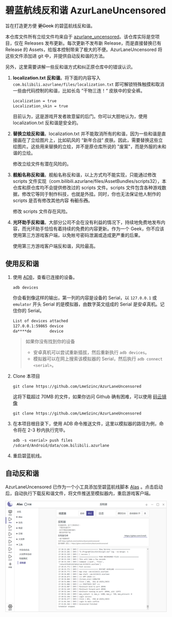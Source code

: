 # 碧蓝航线反和谐 AzurLaneUncensored

旨在打造更方便 ~~更Geek~~ 的碧蓝航线反和谐。



本仓库文件所有立绘文件均来自于 [azurlane_uncensored](https://github.com/taofan233/azurlane_uncensored)。该仓库实际是空项目，仅在 Releases 发布更新。每次更新不发布新 Release，而是直接替换已有 Release 的 Assets，给版本控制带来了极大的不便。AzurLaneUncensored 将这些文件添加进 git 中，并提供自动反和谐的方法。

另外，这里需要讲解一些反和谐方式和纠正原仓库中的错误认识。

1. **localization.txt 反和谐**。将下面的内容写入 `com.bilibili.azurlane/files/localization.txt` 即可解锁特殊触摸和取消一些由代码控制的和谐，比如长岛 ”干物三连！“ 皮肤中的安全裤。

   ```
   Localization = true
   Localization_skin = true
   ```

   目前认为，这是游戏开发者故意留的后门。你可以大胆地认为，使用 localization.txt 反和谐是安全的。

2. **替换立绘反和谐**。localization.txt 并不能取消所有的和谐，因为一些和谐是直接画在了立绘图片上，比如矶风的 “新年合战“ 皮肤。因此，需要替换这些立绘图片。这些用来替换的立绘，并不是原仓库所说的 "废案"，而是外服的未和谐的立绘。

   修改立绘文件有潜在风险的。

3. **舰船名称反和谐**。舰船名称反和谐，以上方式均不能实现，只能通过修改 scripts 文件实现（com.bilibili.azurlane/files/AssetBundles/scripts32），本仓库和原仓库均不会提供修改过的 scripts 文件。scripts 文件包含各种游戏数据，修改它等同于制作科技，也就是外挂。同时，你也无法保证他人制作的 scripts 是否有修改其他内容 ~~有脏东西~~。

   修改 scripts 文件存在风险。

4. **光环助手反和谐**。大部分公司不会在没有利益的情况下，持续地免费地发布内容，而光环助手恰恰有着持续的免费的内容更新。作为一个 Geek，你不应该使用第三方游戏客户端，以免帐号密码泄漏或造成更严重的后果。

   使用第三方游戏客户端反和谐，风险最高。



## 使用反和谐

1. 使用 [ADB](https://developer.android.com/studio/releases/platform-tools)，查看已连接的设备。

   ```
   adb devices
   ```

   你会看到像这样的输出，第一列的内容是设备的 Serial，以 `127.0.0.1` 或 `emulator` 开头 Serial 的是模拟器，由数字英文组成的 Serial 是安卓真机。记住你的 Serial。

   ```
   List of devices attached
   127.0.0.1:59865 device
   da****de        device
   ```

   > 如果你没有找到你的设备
   >
   > - 安卓真机可以尝试重新插拔，然后重新执行 `adb devices`。
   > - 模拟器可以在网上搜索该模拟器的 Serial，然后执行 `adb connect <serial>`。

2. Clone 本项目

   ```
   git clone https://github.com/LmeSzinc/AzurLaneUncensored
   ```

   这将下载超过 70MB 的文件，如果你访问 Github 确有困难，可以使用 [码云镜像](https://gitee.com/LmeSzinc/AzurLaneUncensored)

   ```
   git clone https://github.com/LmeSzinc/AzurLaneUncensored
   ```

3. 在本项目根目录下，使用 ADB 命令推送文件，这里以模拟器的路径为例，命令将在 2-3 秒内执行完毕。

   ```
   adb -s <serial> push files /sdcard/Android/data/com.bilibili.azurlane
   ```
   
4. 重启碧蓝航线。



## 自动反和谐

AzurLaneUncensored 已作为一个小工具添加至碧蓝航线脚本 [Alas](https://github.com/LmeSzinc/AzurLaneAutoScript) 。点击启动后，自动执行下载反和谐文件，将文件推送至模拟器内，重启游戏客户端。

![2021-11-04_17-31-22_tv1XLujaaT_1600_1100](README.assets/AlasTool.png)
